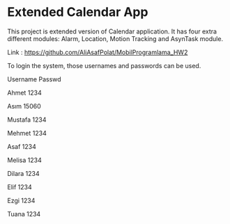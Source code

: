 # Extended Calendar App
This project is extended version of Calendar application. It has four extra different modules: Alarm, Location, Motion Tracking and AsynTask module.

Link : https://github.com/AliAsafPolat/MobilProgramlama_HW2

To login the system, those usernames and passwords can be used.

Username Passwd

Ahmet 1234

Asım 15060

Mustafa 1234

Mehmet 1234

Asaf 1234

Melisa 1234

Dilara 1234

Elif 1234

Ezgi 1234

Tuana 1234
